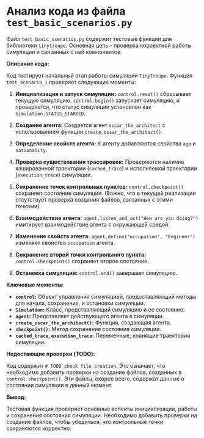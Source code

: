 # Анализ кода из файла `test_basic_scenarios.py`

Файл `test_basic_scenarios.py` содержит тестовые функции для библиотеки `tinytroupe`.  Основная цель - проверка корректной работы симуляции и связанных с ней компонентов.

**Описание кода:**

Код тестирует начальный этап работы симуляции `TinyTroupe`.  Функция `test_scenario_1` проверяет следующие моменты:

1. **Инициализация и запуск симуляции:** `control.reset()` сбрасывает текущую симуляцию.  `control.begin()` запускает симуляцию, и проверяется, что статус симуляции установлен как `Simulation.STATUS_STARTED`.

2. **Создание агента:**  Создается агент `oscar_the_architect` с использованием функции `create_oscar_the_architect()`.

3. **Определение свойств агента:**  К агенту добавляются свойства `age` и `nationality`.

4. **Проверка существования трассировок:**  Проверяются наличие кэшированной траектории (`cached_trace`) и исполняемой траектории (`execution_trace`) симуляции.

5. **Сохранение точек контрольных пунктов:**  `control.checkpoint()` сохраняет состояние симуляции. (Важно, что в текущей реализации отсутствует проверка создания файлов, связанных с этими точками).

6. **Взаимодействие агента:**  `agent.listen_and_act("How are you doing?")` имитирует взаимодействие агента с окружающей средой.

7. **Изменение свойств агента:** `agent.define("occupation", "Engineer")` изменяет свойство `occupation` агента.

8. **Сохранение второй точки контрольного пункта:** `control.checkpoint()` сохраняет второе состояние.

9. **Остановка симуляции:** `control.end()` завершает симуляцию.


**Ключевые моменты:**

* **`control`:**  Объект управления симуляцией, предоставляющий методы для начала, сохранения, и остановки симуляции.
* **`Simulation`:** Класс, представляющий симуляцию и ее состояние.
* **`agent`:**  Представляет действующего агента в симуляции.
* **`create_oscar_the_architect()`:** Функция, создающая агента.
* **`checkpoint()`:** Метод сохранения состояния симуляции.
* **`cached_trace`, `execution_trace`:**  Переменные, хранящие траектории симуляции.

**Недостающие проверки (TODO):**

Код содержит `# TODO check file creation`.  Это означает, что необходимо добавить проверки на создание файлов, созданных в `control.checkpoint()`.  Эти файлы, скорее всего, содержат данные о состоянии симуляции в данный момент.


**Вывод:**

Тестовая функция проверяет основные аспекты инициализации, работы и сохранения состояния симуляции.  Необходимо добавить проверки на создание файлов, чтобы убедиться, что контрольные точки сохраняются корректно.